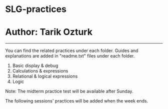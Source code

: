 # SLG-practices
# Author: Tarik Ozturk

--------------------
You can find the related practices under each folder. 
Guides and explanations are added in "readme.txt" files under each folder.

1. Basic display & debug
2. Calculations & expressions
3. Relational & logical expressions
4. Logic


Note: The midterm practice test will be available after Sunday.

The following sessions' practices will be added when the week ends.  
